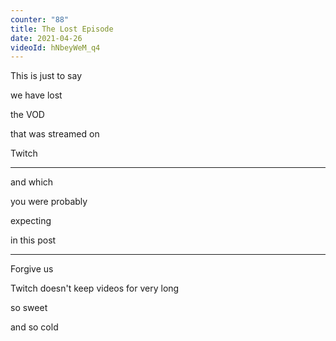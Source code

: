 ```yaml
---
counter: "88"
title: The Lost Episode
date: 2021-04-26
videoId: hNbeyWeM_q4
---
```


This is just to say

we have lost

the VOD

that was streamed on

Twitch

---

and which

you were probably

expecting

in this post

---

Forgive us

Twitch doesn't keep videos for very long

so sweet

and so cold
